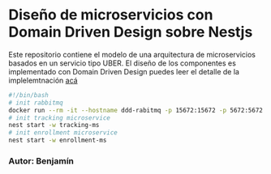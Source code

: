 
# Diseño de microservicios con Domain Driven Design sobre Nestjs

Este repositorio contiene el modelo de una arquitectura de microservicios basados en un servicio tipo UBER. El diseño de los componentes es implementado con Domain Driven Design puedes leer el detalle de la implelemtnación [acá](https://nullpointer-excelsior.github.io/posts/disenando-microservicios-con-ddd/)



```bash
#!/bin/bash
# init rabbitmq
docker run --rm -it --hostname ddd-rabitmq -p 15672:15672 -p 5672:5672 rabbitmq:3-management
# init tracking microservice
nest start -w tracking-ms
# init enrollment microservice 
nest start -w enrollment-ms
```

### Autor: Benjamín